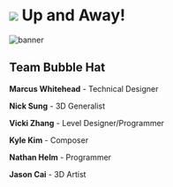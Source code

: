 <h1><img src="https://github.com/user-attachments/assets/ecd4b880-a536-47d5-ba36-f5939cd929f5"/> Up and Away!</h1>


![banner](https://github.com/user-attachments/assets/de7abdee-8b61-4f69-8710-1a49cfadb34d)

## Team Bubble Hat
**Marcus Whitehead** - Technical Designer

**Nick Sung** - 3D Generalist

**Vicki Zhang** - Level Designer/Programmer

**Kyle Kim** - Composer

**Nathan Helm** - Programmer

**Jason Cai** - 3D Artist

